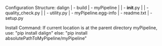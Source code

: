 Configuration Structure:
    dalign
    | - build
    | - myPipeline
    | | - __init__.py
    | | - quality_check.py
    | | - utility.py
    | - myPipeline.egg-info
    | - readme.txt
    | - setup.py

Install Command: 
    If current location is at the parent directory myPipeline, use:
        "pip install dalign" 
    else:
        "pip install absolutePathToMyPipeline/myPipeline"